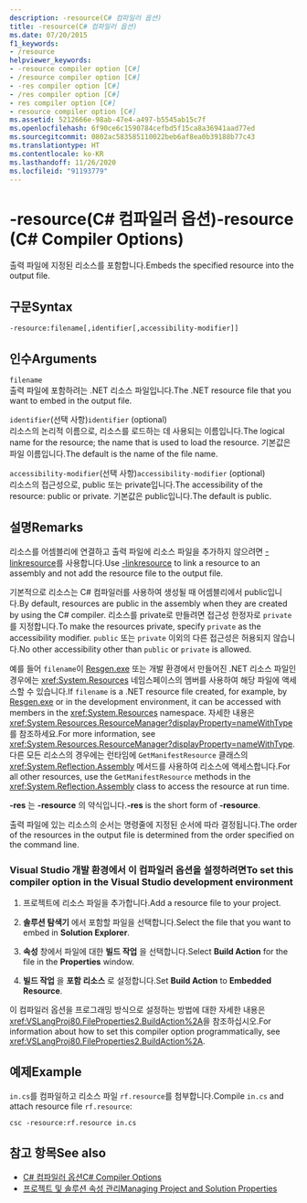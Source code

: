```yaml
---
description: -resource(C# 컴파일러 옵션)
title: -resource(C# 컴파일러 옵션)
ms.date: 07/20/2015
f1_keywords:
- /resource
helpviewer_keywords:
- -resource compiler option [C#]
- /resource compiler option [C#]
- -res compiler option [C#]
- /res compiler option [C#]
- res compiler option [C#]
- resource compiler option [C#]
ms.assetid: 5212666e-98ab-47e4-a497-b5545ab15c7f
ms.openlocfilehash: 6f90ce6c1590784cefbd5f15ca8a36941aad77ed
ms.sourcegitcommit: 0802ac583585110022beb6af8ea0b39188b77c43
ms.translationtype: HT
ms.contentlocale: ko-KR
ms.lasthandoff: 11/26/2020
ms.locfileid: "91193779"
---
```

# <a name="-resource-c-compiler-options"></a><span data-ttu-id="5eb2f-103">-resource(C# 컴파일러 옵션)</span><span class="sxs-lookup"><span data-stu-id="5eb2f-103">-resource (C# Compiler Options)</span></span>

<span data-ttu-id="5eb2f-104">출력 파일에 지정된 리소스를 포함합니다.</span><span class="sxs-lookup"><span data-stu-id="5eb2f-104">Embeds the specified resource into the output file.</span></span>  
  
## <a name="syntax"></a><span data-ttu-id="5eb2f-105">구문</span><span class="sxs-lookup"><span data-stu-id="5eb2f-105">Syntax</span></span>  
  
```console  
-resource:filename[,identifier[,accessibility-modifier]]  
```  
  
## <a name="arguments"></a><span data-ttu-id="5eb2f-106">인수</span><span class="sxs-lookup"><span data-stu-id="5eb2f-106">Arguments</span></span>  

 `filename`  
 <span data-ttu-id="5eb2f-107">출력 파일에 포함하려는 .NET 리소스 파일입니다.</span><span class="sxs-lookup"><span data-stu-id="5eb2f-107">The .NET resource file that you want to embed in the output file.</span></span>  
  
 <span data-ttu-id="5eb2f-108">`identifier`(선택 사항)</span><span class="sxs-lookup"><span data-stu-id="5eb2f-108">`identifier` (optional)</span></span>  
 <span data-ttu-id="5eb2f-109">리소스의 논리적 이름으로, 리소스를 로드하는 데 사용되는 이름입니다.</span><span class="sxs-lookup"><span data-stu-id="5eb2f-109">The logical name for the resource; the name that is used to load the resource.</span></span> <span data-ttu-id="5eb2f-110">기본값은 파일 이름입니다.</span><span class="sxs-lookup"><span data-stu-id="5eb2f-110">The default is the name of the file name.</span></span>  
  
 <span data-ttu-id="5eb2f-111">`accessibility-modifier`(선택 사항)</span><span class="sxs-lookup"><span data-stu-id="5eb2f-111">`accessibility-modifier` (optional)</span></span>  
 <span data-ttu-id="5eb2f-112">리소스의 접근성으로, public 또는 private입니다.</span><span class="sxs-lookup"><span data-stu-id="5eb2f-112">The accessibility of the resource: public or private.</span></span> <span data-ttu-id="5eb2f-113">기본값은 public입니다.</span><span class="sxs-lookup"><span data-stu-id="5eb2f-113">The default is public.</span></span>  
  
## <a name="remarks"></a><span data-ttu-id="5eb2f-114">설명</span><span class="sxs-lookup"><span data-stu-id="5eb2f-114">Remarks</span></span>  

 <span data-ttu-id="5eb2f-115">리소스를 어셈블리에 연결하고 출력 파일에 리소스 파일을 추가하지 않으려면 [-linkresource](./linkresource-compiler-option.md)를 사용합니다.</span><span class="sxs-lookup"><span data-stu-id="5eb2f-115">Use [-linkresource](./linkresource-compiler-option.md) to link a resource to an assembly and not add the resource file to the output file.</span></span>  
  
 <span data-ttu-id="5eb2f-116">기본적으로 리소스는 C# 컴파일러를 사용하여 생성될 때 어셈블리에서 public입니다.</span><span class="sxs-lookup"><span data-stu-id="5eb2f-116">By default, resources are public in the assembly when they are created by using the C# compiler.</span></span> <span data-ttu-id="5eb2f-117">리소스를 private로 만들려면 접근성 한정자로 `private`를 지정합니다.</span><span class="sxs-lookup"><span data-stu-id="5eb2f-117">To make the resources private, specify `private` as the accessibility modifier.</span></span> <span data-ttu-id="5eb2f-118">`public` 또는 `private` 이외의 다른 접근성은 허용되지 않습니다.</span><span class="sxs-lookup"><span data-stu-id="5eb2f-118">No other accessibility other than `public` or `private` is allowed.</span></span>  
  
 <span data-ttu-id="5eb2f-119">예를 들어 `filename`이 [Resgen.exe](../../../framework/tools/resgen-exe-resource-file-generator.md) 또는 개발 환경에서 만들어진 .NET 리소스 파일인 경우에는 <xref:System.Resources> 네임스페이스의 멤버를 사용하여 해당 파일에 액세스할 수 있습니다.</span><span class="sxs-lookup"><span data-stu-id="5eb2f-119">If `filename` is a .NET resource file created, for example, by [Resgen.exe](../../../framework/tools/resgen-exe-resource-file-generator.md) or in the development environment, it can be accessed with members in the <xref:System.Resources> namespace.</span></span> <span data-ttu-id="5eb2f-120">자세한 내용은 <xref:System.Resources.ResourceManager?displayProperty=nameWithType>를 참조하세요.</span><span class="sxs-lookup"><span data-stu-id="5eb2f-120">For more information, see <xref:System.Resources.ResourceManager?displayProperty=nameWithType>.</span></span> <span data-ttu-id="5eb2f-121">다른 모든 리소스의 경우에는 런타임에 `GetManifestResource` 클래스의 <xref:System.Reflection.Assembly> 메서드를 사용하여 리소스에 액세스합니다.</span><span class="sxs-lookup"><span data-stu-id="5eb2f-121">For all other resources, use the `GetManifestResource` methods in the <xref:System.Reflection.Assembly> class to access the resource at run time.</span></span>  
  
 <span data-ttu-id="5eb2f-122">**-res** 는 **-resource** 의 약식입니다.</span><span class="sxs-lookup"><span data-stu-id="5eb2f-122">**-res** is the short form of **-resource**.</span></span>  
  
 <span data-ttu-id="5eb2f-123">출력 파일에 있는 리소스의 순서는 명령줄에 지정된 순서에 따라 결정됩니다.</span><span class="sxs-lookup"><span data-stu-id="5eb2f-123">The order of the resources in the output file is determined from the order specified on the command line.</span></span>  
  
### <a name="to-set-this-compiler-option-in-the-visual-studio-development-environment"></a><span data-ttu-id="5eb2f-124">Visual Studio 개발 환경에서 이 컴파일러 옵션을 설정하려면</span><span class="sxs-lookup"><span data-stu-id="5eb2f-124">To set this compiler option in the Visual Studio development environment</span></span>  
  
1. <span data-ttu-id="5eb2f-125">프로젝트에 리소스 파일을 추가합니다.</span><span class="sxs-lookup"><span data-stu-id="5eb2f-125">Add a resource file to your project.</span></span>  
  
2. <span data-ttu-id="5eb2f-126">**솔루션 탐색기** 에서 포함할 파일을 선택합니다.</span><span class="sxs-lookup"><span data-stu-id="5eb2f-126">Select the file that you want to embed in **Solution Explorer**.</span></span>  
  
3. <span data-ttu-id="5eb2f-127">**속성** 창에서 파일에 대한 **빌드 작업** 을 선택합니다.</span><span class="sxs-lookup"><span data-stu-id="5eb2f-127">Select **Build Action** for the file in the **Properties** window.</span></span>  
  
4. <span data-ttu-id="5eb2f-128">**빌드 작업** 을 **포함 리소스** 로 설정합니다.</span><span class="sxs-lookup"><span data-stu-id="5eb2f-128">Set **Build Action** to **Embedded Resource**.</span></span>  
  
 <span data-ttu-id="5eb2f-129">이 컴파일러 옵션을 프로그래밍 방식으로 설정하는 방법에 대한 자세한 내용은 <xref:VSLangProj80.FileProperties2.BuildAction%2A>을 참조하십시오.</span><span class="sxs-lookup"><span data-stu-id="5eb2f-129">For information about how to set this compiler option programmatically, see <xref:VSLangProj80.FileProperties2.BuildAction%2A>.</span></span>  
  
## <a name="example"></a><span data-ttu-id="5eb2f-130">예제</span><span class="sxs-lookup"><span data-stu-id="5eb2f-130">Example</span></span>  

 <span data-ttu-id="5eb2f-131">`in.cs`를 컴파일하고 리소스 파일 `rf.resource`를 첨부합니다.</span><span class="sxs-lookup"><span data-stu-id="5eb2f-131">Compile `in.cs` and attach resource file `rf.resource`:</span></span>  
  
```console  
csc -resource:rf.resource in.cs  
```  
  
## <a name="see-also"></a><span data-ttu-id="5eb2f-132">참고 항목</span><span class="sxs-lookup"><span data-stu-id="5eb2f-132">See also</span></span>

- [<span data-ttu-id="5eb2f-133">C# 컴파일러 옵션</span><span class="sxs-lookup"><span data-stu-id="5eb2f-133">C# Compiler Options</span></span>](./index.md)
- [<span data-ttu-id="5eb2f-134">프로젝트 및 솔루션 속성 관리</span><span class="sxs-lookup"><span data-stu-id="5eb2f-134">Managing Project and Solution Properties</span></span>](/visualstudio/ide/managing-project-and-solution-properties)

